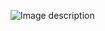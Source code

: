 
![Image description](https://github.com/MohT98/Sms-Schedualr/blob/master/Screenshot_20190319-164855.png)

